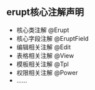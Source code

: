 ## erupt核心注解声明
+ 核心类注解 @Erupt
+ 核心字段注解 @EruptField
+ 编辑相关注解 @Edit
+ 表格相关注解 @View
+ 模板相关注解 @Tpl
+ 权限相关注解 @Power
+ ......